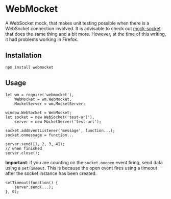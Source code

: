 # WebMocket

A WebSocket mock, that makes unit testing possible when there is a WebSocket connection involved. It is advisable to check out [mock-socket](https://github.com/thoov/mock-socket) that does the same thing and a bit more. However, at the time of this writing, it had problems working in Firefox.

## Installation
```shell
npm install webmocket
```
## Usage
```
let wm = require('webmocket'),
    WebMocket = wm.WebMocket,
    MocketServer = wm.MocketServer;
    
window.WebSocket = WebMocket;
let socket = new WebSocket('test-url'),
    server = new MocketServer('test-url');

socket.addEventListener('message', function...);
socket.onmessage = function...

server.send([1, 2, 3, 4]);
// when finished
server.close();
```

**Important**: if you are counting on the `socket.onopen` event firing, send data using a `setTimeout`. This is because the open event fires using a timeout after the socket instance has been created.

```
setTimeout(function() {
    server.send(...);
}, 0);
```
